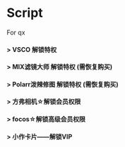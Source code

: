 # Script
For qx

#### > VSCO 解锁特权 
#### > MIX滤镜大师 解锁特权 (需恢复购买) 
#### > Polarr泼辣修图 解锁特权 (需恢复购买) 
#### > 方弗相机☆解锁会员权限
#### > focos☆解锁高级会员权限
#### > 小作卡片——解锁VIP
